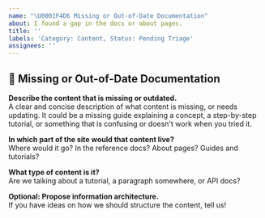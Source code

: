 ```yaml
---
name: "\U0001F4D6 Missing or Out-of-Date Documentation"
about: I found a gap in the docs or about pages.
title: ''
labels: 'Category: Content, Status: Pending Triage'
assignees: ''
---
```


<!--
Thank you for wanting to make amp.dev better.

Please fill in as much of the below template as you're able.
-->

## 📖 Missing or Out-of-Date Documentation

**Describe the content that is missing or outdated.**  
A clear and concise description of what content is missing, or needs updating. It could be a missing guide explaining a concept, a step-by-step tutorial, or something that is confusing or doesn't work when you tried it.

**In which part of the site would that content live?**  
Where would it go? In the reference docs? About pages? Guides and tutorials?

**What type of content is it?**  
Are we talking about a tutorial, a paragraph somewhere, or API docs?

**Optional: Propose information architecture.**  
If you have ideas on how we should structure the content, tell us!
